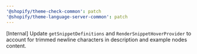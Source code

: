 ```yaml
---
'@shopify/theme-check-common': patch
'@shopify/theme-language-server-common': patch
---
```


[Internal] Update `getSnippetDefinitions` and `RenderSnippetHoverProvider` to account for trimmed newline characters in description and example nodes content.
